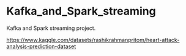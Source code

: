# Kafka_and_Spark_streaming
Kafka and Spark streaming project.


https://www.kaggle.com/datasets/rashikrahmanpritom/heart-attack-analysis-prediction-dataset

